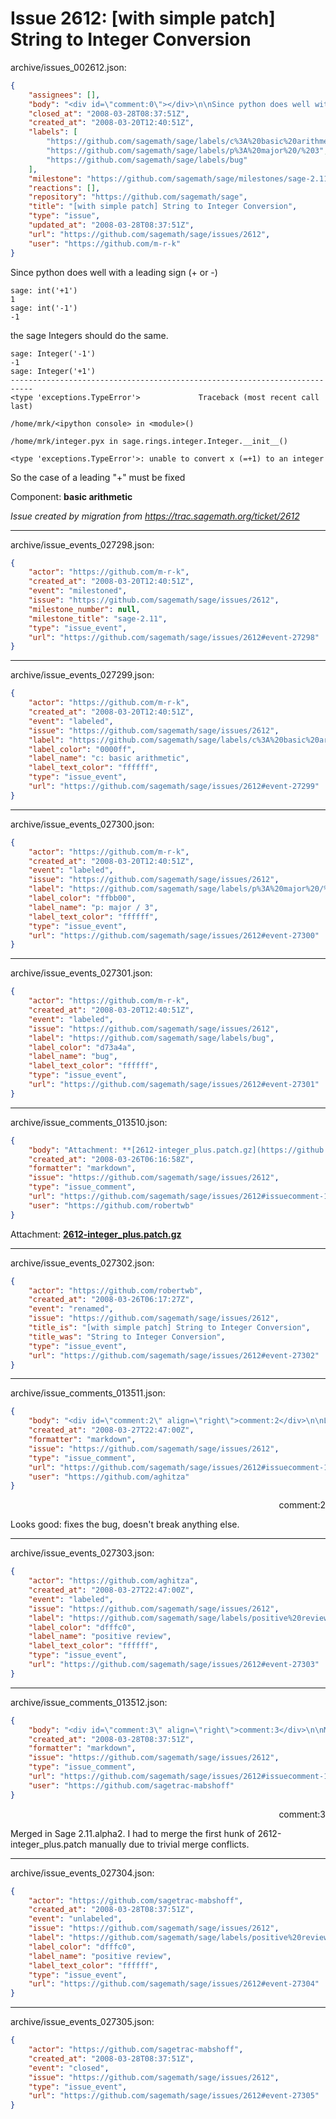 # Issue 2612: [with simple patch] String to Integer Conversion

archive/issues_002612.json:
```json
{
    "assignees": [],
    "body": "<div id=\"comment:0\"></div>\n\nSince python does well with a leading sign (+ or -)\n\n```\nsage: int('+1')\n1\nsage: int('-1')\n-1\n```\nthe sage Integers should do the same.\n\n```\nsage: Integer('-1')\n-1\nsage: Integer('+1')\n---------------------------------------------------------------------------\n<type 'exceptions.TypeError'>             Traceback (most recent call last)\n\n/home/mrk/<ipython console> in <module>()\n\n/home/mrk/integer.pyx in sage.rings.integer.Integer.__init__()\n\n<type 'exceptions.TypeError'>: unable to convert x (=+1) to an integer\n```\nSo the case of a leading \"+\" must be fixed\n\nComponent: **basic arithmetic**\n\n_Issue created by migration from https://trac.sagemath.org/ticket/2612_\n\n",
    "closed_at": "2008-03-28T08:37:51Z",
    "created_at": "2008-03-20T12:40:51Z",
    "labels": [
        "https://github.com/sagemath/sage/labels/c%3A%20basic%20arithmetic",
        "https://github.com/sagemath/sage/labels/p%3A%20major%20/%203",
        "https://github.com/sagemath/sage/labels/bug"
    ],
    "milestone": "https://github.com/sagemath/sage/milestones/sage-2.11",
    "reactions": [],
    "repository": "https://github.com/sagemath/sage",
    "title": "[with simple patch] String to Integer Conversion",
    "type": "issue",
    "updated_at": "2008-03-28T08:37:51Z",
    "url": "https://github.com/sagemath/sage/issues/2612",
    "user": "https://github.com/m-r-k"
}
```
<div id="comment:0"></div>

Since python does well with a leading sign (+ or -)

```
sage: int('+1')
1
sage: int('-1')
-1
```
the sage Integers should do the same.

```
sage: Integer('-1')
-1
sage: Integer('+1')
---------------------------------------------------------------------------
<type 'exceptions.TypeError'>             Traceback (most recent call last)

/home/mrk/<ipython console> in <module>()

/home/mrk/integer.pyx in sage.rings.integer.Integer.__init__()

<type 'exceptions.TypeError'>: unable to convert x (=+1) to an integer
```
So the case of a leading "+" must be fixed

Component: **basic arithmetic**

_Issue created by migration from https://trac.sagemath.org/ticket/2612_





---

archive/issue_events_027298.json:
```json
{
    "actor": "https://github.com/m-r-k",
    "created_at": "2008-03-20T12:40:51Z",
    "event": "milestoned",
    "issue": "https://github.com/sagemath/sage/issues/2612",
    "milestone_number": null,
    "milestone_title": "sage-2.11",
    "type": "issue_event",
    "url": "https://github.com/sagemath/sage/issues/2612#event-27298"
}
```



---

archive/issue_events_027299.json:
```json
{
    "actor": "https://github.com/m-r-k",
    "created_at": "2008-03-20T12:40:51Z",
    "event": "labeled",
    "issue": "https://github.com/sagemath/sage/issues/2612",
    "label": "https://github.com/sagemath/sage/labels/c%3A%20basic%20arithmetic",
    "label_color": "0000ff",
    "label_name": "c: basic arithmetic",
    "label_text_color": "ffffff",
    "type": "issue_event",
    "url": "https://github.com/sagemath/sage/issues/2612#event-27299"
}
```



---

archive/issue_events_027300.json:
```json
{
    "actor": "https://github.com/m-r-k",
    "created_at": "2008-03-20T12:40:51Z",
    "event": "labeled",
    "issue": "https://github.com/sagemath/sage/issues/2612",
    "label": "https://github.com/sagemath/sage/labels/p%3A%20major%20/%203",
    "label_color": "ffbb00",
    "label_name": "p: major / 3",
    "label_text_color": "ffffff",
    "type": "issue_event",
    "url": "https://github.com/sagemath/sage/issues/2612#event-27300"
}
```



---

archive/issue_events_027301.json:
```json
{
    "actor": "https://github.com/m-r-k",
    "created_at": "2008-03-20T12:40:51Z",
    "event": "labeled",
    "issue": "https://github.com/sagemath/sage/issues/2612",
    "label": "https://github.com/sagemath/sage/labels/bug",
    "label_color": "d73a4a",
    "label_name": "bug",
    "label_text_color": "ffffff",
    "type": "issue_event",
    "url": "https://github.com/sagemath/sage/issues/2612#event-27301"
}
```



---

archive/issue_comments_013510.json:
```json
{
    "body": "Attachment: **[2612-integer_plus.patch.gz](https://github.com/sagemath/sage/files/ticket2612/2612-integer_plus.patch.gz)**",
    "created_at": "2008-03-26T06:16:58Z",
    "formatter": "markdown",
    "issue": "https://github.com/sagemath/sage/issues/2612",
    "type": "issue_comment",
    "url": "https://github.com/sagemath/sage/issues/2612#issuecomment-13510",
    "user": "https://github.com/robertwb"
}
```

Attachment: **[2612-integer_plus.patch.gz](https://github.com/sagemath/sage/files/ticket2612/2612-integer_plus.patch.gz)**



---

archive/issue_events_027302.json:
```json
{
    "actor": "https://github.com/robertwb",
    "created_at": "2008-03-26T06:17:27Z",
    "event": "renamed",
    "issue": "https://github.com/sagemath/sage/issues/2612",
    "title_is": "[with simple patch] String to Integer Conversion",
    "title_was": "String to Integer Conversion",
    "type": "issue_event",
    "url": "https://github.com/sagemath/sage/issues/2612#event-27302"
}
```



---

archive/issue_comments_013511.json:
```json
{
    "body": "<div id=\"comment:2\" align=\"right\">comment:2</div>\n\nLooks good: fixes the bug, doesn't break anything else.",
    "created_at": "2008-03-27T22:47:00Z",
    "formatter": "markdown",
    "issue": "https://github.com/sagemath/sage/issues/2612",
    "type": "issue_comment",
    "url": "https://github.com/sagemath/sage/issues/2612#issuecomment-13511",
    "user": "https://github.com/aghitza"
}
```

<div id="comment:2" align="right">comment:2</div>

Looks good: fixes the bug, doesn't break anything else.



---

archive/issue_events_027303.json:
```json
{
    "actor": "https://github.com/aghitza",
    "created_at": "2008-03-27T22:47:00Z",
    "event": "labeled",
    "issue": "https://github.com/sagemath/sage/issues/2612",
    "label": "https://github.com/sagemath/sage/labels/positive%20review",
    "label_color": "dfffc0",
    "label_name": "positive review",
    "label_text_color": "ffffff",
    "type": "issue_event",
    "url": "https://github.com/sagemath/sage/issues/2612#event-27303"
}
```



---

archive/issue_comments_013512.json:
```json
{
    "body": "<div id=\"comment:3\" align=\"right\">comment:3</div>\n\nMerged in Sage 2.11.alpha2. I had to merge the first hunk of 2612-integer_plus.patch manually due to trivial merge conflicts.",
    "created_at": "2008-03-28T08:37:51Z",
    "formatter": "markdown",
    "issue": "https://github.com/sagemath/sage/issues/2612",
    "type": "issue_comment",
    "url": "https://github.com/sagemath/sage/issues/2612#issuecomment-13512",
    "user": "https://github.com/sagetrac-mabshoff"
}
```

<div id="comment:3" align="right">comment:3</div>

Merged in Sage 2.11.alpha2. I had to merge the first hunk of 2612-integer_plus.patch manually due to trivial merge conflicts.



---

archive/issue_events_027304.json:
```json
{
    "actor": "https://github.com/sagetrac-mabshoff",
    "created_at": "2008-03-28T08:37:51Z",
    "event": "unlabeled",
    "issue": "https://github.com/sagemath/sage/issues/2612",
    "label": "https://github.com/sagemath/sage/labels/positive%20review",
    "label_color": "dfffc0",
    "label_name": "positive review",
    "label_text_color": "ffffff",
    "type": "issue_event",
    "url": "https://github.com/sagemath/sage/issues/2612#event-27304"
}
```



---

archive/issue_events_027305.json:
```json
{
    "actor": "https://github.com/sagetrac-mabshoff",
    "created_at": "2008-03-28T08:37:51Z",
    "event": "closed",
    "issue": "https://github.com/sagemath/sage/issues/2612",
    "type": "issue_event",
    "url": "https://github.com/sagemath/sage/issues/2612#event-27305"
}
```
